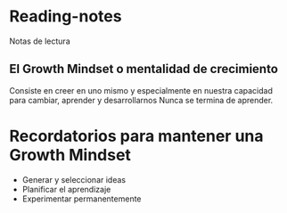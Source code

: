 # Reading-notes
Notas de lectura
## El Growth Mindset o mentalidad de crecimiento
Consiste en creer en uno mismo y especialmente en nuestra capacidad para cambiar, aprender y desarrollarnos
Nunca se termina de aprender.
# Recordatorios para mantener una Growth Mindset
* Generar y seleccionar ideas
* Planificar el aprendizaje
* Experimentar permanentemente
